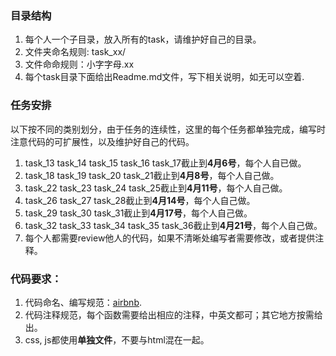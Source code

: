 ### 目录结构
1. 每个人一个子目录，放入所有的task，请维护好自己的目录。
2. 文件夹命名规则: task_xx/
3. 文件命命规则：小字字母.xx
4. 每个task目录下面给出Readme.md文件，写下相关说明，如无可以空着.

### 任务安排
以下按不同的类别划分，由于任务的连续性，这里的每个任务都单独完成，编写时注意代码的可扩展性，以及维护好自己的代码。

1. task_13 task_14 task_15 task_16 task_17截止到**4月6号**，每个人自已做。
2. task_18 task_19 task_20 task_21截止到**4月8号**，每个人自己做。
3. task_22 task_23 task_24 task_25截止到**4月11号**，每个人自己做。
4. task_26 task_27 task_28截止到**4月14号**，每个人自己做。
5. task_29 task_30 task_31截止到**4月17号**，每个人自己做。
6. task_32 task_33 task_34 task_35 task_36截止到**4月21号**，每个人自己做。
7. 每个人都需要review他人的代码，如果不清晰处编写者需要修改，或者提供注释。

### 代码要求：
1. 代码命名、编写规范：[airbnb](https://github.com/airbnb/javascript).
2. 代码注释规范，每个函数需要给出相应的注释，中英文都可；其它地方按需给出。
3. css, js都使用**单独文件**，不要与html混在一起。

